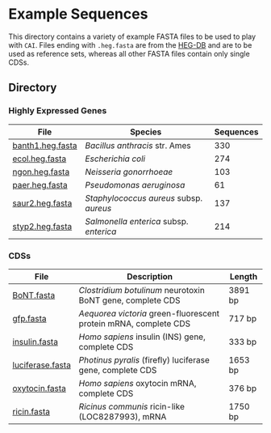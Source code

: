 # Example Sequences

This directory contains a variety of example FASTA files to be used to play with
`CAI`. Files ending with `.heg.fasta` are from the
[HEG-DB](http://genomes.urv.cat/HEG-DB/) and are to be used as reference sets,
whereas all other FASTA files contain only single CDSs.

## Directory

### Highly Expressed Genes

| File                                 | Species                                 | Sequences |
|--------------------------------------|-----------------------------------------|-----------|
| [banth1.heg.fasta](banth1.heg.fasta) | *Bacillus anthracis* str. Ames          | 330       |
| [ecol.heg.fasta](ecol.heg.fasta)     | *Escherichia coli*                      | 274       |
| [ngon.heg.fasta]()                   | *Neisseria gonorrhoeae*                 | 103       |
| [paer.heg.fasta](paer.heg.fasta)     | *Pseudomonas aeruginosa*                | 61        |
| [saur2.heg.fasta](saur2.heg.fasta)   | *Staphylococcus aureus* subsp. *aureus* | 137       |
| [styp2.heg.fasta](styp2.heg.fasta)   | *Salmonella enterica* subsp. *enterica* | 214       |

### CDSs

| File                                 | Description                                                      | Length  |
|--------------------------------------|------------------------------------------------------------------|---------|
| [BoNT.fasta](BoNT.fasta)             | *Clostridium botulinum* neurotoxin BoNT gene, complete CDS       | 3891 bp |
| [gfp.fasta](gfp.fasta)               | *Aequorea victoria* green-fluorescent protein mRNA, complete CDS | 717 bp  |
| [insulin.fasta](insulin.fasta)       | *Homo sapiens* insulin (INS) gene, complete CDS                  | 333 bp  |
| [luciferase.fasta](luciferase.fasta) | *Photinus pyralis* (firefly) luciferase gene, complete CDS       | 1653 bp |
| [oxytocin.fasta](oxytocin.fasta)     | *Homo sapiens* oxytocin mRNA, complete CDS                       | 376 bp  |
| [ricin.fasta](ricin.fasta)           | *Ricinus communis* ricin-like (LOC8287993), mRNA                 | 1750 bp |
